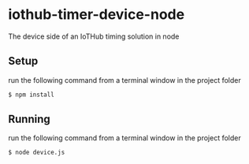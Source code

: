 # iothub-timer-device-node
The device side of an IoTHub timing solution in node

## Setup

run the following command from a terminal window in the project folder

```bash
$ npm install
```

## Running

run the following command from a terminal window in the project folder

```bash
$ node device.js
```
